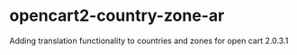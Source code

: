 # opencart2-country-zone-ar
Adding translation functionality to countries and zones for open cart 2.0.3.1
